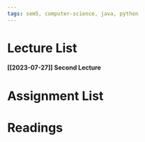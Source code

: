 ```yaml
---
tags: sem5, computer-science, java, python
---
```


Lecture List
==
#### [[2023-07-27]] Second Lecture

Assignment List
==

Readings
==